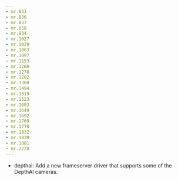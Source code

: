 ```yaml
---
- mr.831
- mr.836
- mr.837
- mr.858
- mr.934
- mr.1027
- mr.1029
- mr.1063
- mr.1097
- mr.1153
- mr.1260
- mr.1278
- mr.1282
- mr.1360
- mr.1494
- mr.1519
- mr.1523
- mr.1603
- mr.1649
- mr.1692
- mr.1769
- mr.1770
- mr.1832
- mr.1839
- mr.1881
- mr.2228
---
```

- depthai: Add a new frameserver driver that supports some of the DepthAI cameras.
